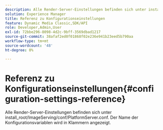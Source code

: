 ```yaml
---
description: Alle Render-Server-Einstellungen befinden sich unter install_root/ImageServing/conf/PlatformServer.conf. Der Name der Konfigurationsvariablen wird in Klammern angezeigt.
solution: Experience Manager
title: Referenz zu Konfigurationseinstellungen
feature: Dynamic Media Classic,SDK/API
role: Developer,Admin,User
exl-id: 72bbe296-8098-4d2c-9bff-3569dbad1217
source-git-commit: 38afaf2ed0f01868f02e236e941b23eed5b790aa
workflow-type: tm+mt
source-wordcount: '48'
ht-degree: 0%

---
```


# Referenz zu Konfigurationseinstellungen{#configuration-settings-reference}

Alle Render-Server-Einstellungen befinden sich unter install_root/ImageServing/conf/PlatformServer.conf. Der Name der Konfigurationsvariablen wird in Klammern angezeigt.
